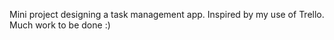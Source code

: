 Mini project designing a task management app. Inspired by my use of Trello. Much work to be done :)
